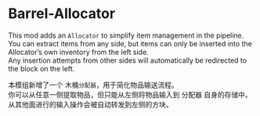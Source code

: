 # Barrel-Allocator

This mod adds an `Allocator` to simplify item management in the pipeline.  
You can extract items from any side, but items can only be inserted into the Allocator’s own inventory from the left side.  
Any insertion attempts from other sides will automatically be redirected to the block on the left.

本模组新增了一个 木桶`分配器`，用于简化物品输送流程。  
你可以从任意一侧提取物品，但只能从左侧将物品输入到 分配器 自身的存储中。  
从其他面进行的输入操作会被自动转发到左侧的方块。
